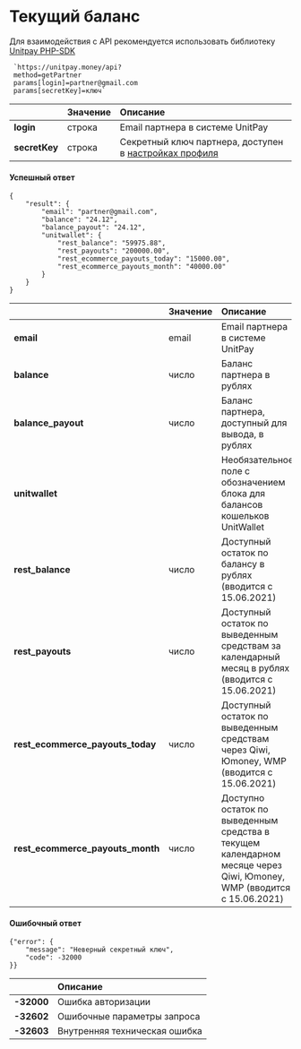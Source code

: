 # Текущий баланс

Для взаимодействия с API рекомендуется использовать библиотеку [Unitpay PHP-SDK](https://github.com/unitpay/php-sdk)

     `https://unitpay.money/api?   
     method=getPartner   
     params[login]=partner@gmail.com   
     params[secretKey]=ключ`

|  | Значение | Описание |
| :--- | :--- | :--- |
| **login**  | строка | Email партнера в системе UnitPay |
| **secretKey** | строка | Секретный ключ партнера, доступен в [настройках профиля](https://unitpay.ru/partner/profile/edit) |

#### Успешный ответ

```text
{
    "result": {
        "email": "partner@gmail.com",
        "balance": "24.12",
        "balance_payout": "24.12",
        "unitwallet": {
            "rest_balance": "59975.88",
            "rest_payouts": "200000.00",
            "rest_ecommerce_payouts_today": "15000.00",
            "rest_ecommerce_payouts_month": "40000.00"
        }
    }
}
```

|  | Значение | Описание |
| :--- | :--- | :--- |
| **email**  | email | Email партнера в системе UnitPay |
| **balance** | число | Баланс партнера в рублях |
| **balance\_payout** | число | Баланс партнера, доступный для вывода, в рублях |
| **unitwallet** |  | Необязательное поле с обозначением блока для балансов кошельков UnitWallet |
| **rest\_balance** | число | Доступный остаток по балансу в рублях \(вводится с 15.06.2021\) |
| **rest\_payouts** | число | Доступный остаток по выведенным средствам за календарный месяц в рублях \(вводится с 15.06.2021\) |
| **rest\_ecommerce\_payouts\_today** | число | Доступный остаток по выведенным средствам  через Qiwi, Юmoney, WMP \(вводится с 15.06.2021\) |
| **rest\_ecommerce\_payouts\_month** | число | Доступно остаток по выведенным средства в текущем календарном месяце через Qiwi, Юmoney, WMP \(вводится с 15.06.2021\) |

#### Ошибочный ответ

```text
{"error": {
    "message": "Неверный секретный ключ",
    "code": -32000
}}
```

|  | Описание |
| :--- | :--- |
| **-32000** | Ошибка авторизации |
| **-32602** | Ошибочные параметры запроса |
| **-32603** | Внутренняя техническая ошибка |

